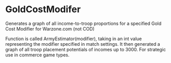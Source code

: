 # GoldCostModifer
Generates a graph of all income-to-troop proportions for a specified Gold Cost Modifier for Warzone.com (not COD)

Function is called ArmyEstimator(modifier), taking in an int value representing the modifier specified in match settings.
It then generated a graph of all troop placement potentials of incomes up to 3000. 
For strategic use in commerce game types.

